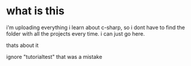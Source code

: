 # what is this
i'm uploading everything i learn about c-sharp, so i dont have to find the folder with all the
projects every time. i can just go here.

thats about it

ignore "tutorialtest" that was a mistake